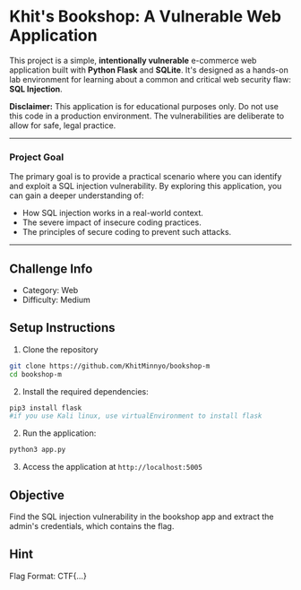 # Khit's Bookshop: A Vulnerable Web Application

This project is a simple, **intentionally vulnerable** e-commerce web application built with **Python Flask** and **SQLite**. It's designed as a hands-on lab environment for learning about a common and critical web security flaw: **SQL Injection**.

**Disclaimer:** This application is for educational purposes only. Do not use this code in a production environment. The vulnerabilities are deliberate to allow for safe, legal practice.

---

### Project Goal

The primary goal is to provide a practical scenario where you can identify and exploit a SQL injection vulnerability. By exploring this application, you can gain a deeper understanding of:

* How SQL injection works in a real-world context.
* The severe impact of insecure coding practices.
* The principles of secure coding to prevent such attacks.

---

## Challenge Info
- Category: Web
- Difficulty: Medium


## Setup Instructions
1. Clone the repository
```bash
git clone https://github.com/KhitMinnyo/bookshop-m
cd bookshop-m
```
2. Install the required dependencies:
```bash
pip3 install flask
#if you use Kali linux, use virtualEnvironment to install flask
```

2. Run the application:
```bash
python3 app.py
```

3. Access the application at `http://localhost:5005`

## Objective
Find the SQL injection vulnerability in the bookshop app and extract the admin's credentials, which contains the flag.

## Hint
Flag Format: CTF{...}
